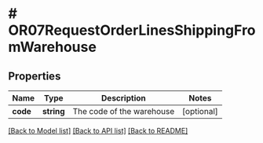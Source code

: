 # # OR07RequestOrderLinesShippingFromWarehouse

## Properties

Name | Type | Description | Notes
------------ | ------------- | ------------- | -------------
**code** | **string** | The code of the warehouse | [optional]

[[Back to Model list]](../../README.md#models) [[Back to API list]](../../README.md#endpoints) [[Back to README]](../../README.md)
